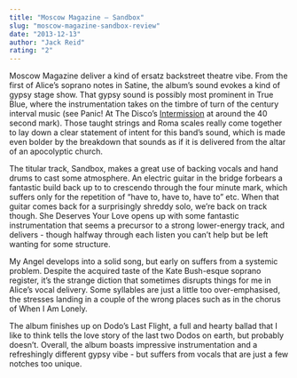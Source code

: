 ```yaml
---
title: "Moscow Magazine – Sandbox"
slug: "moscow-magazine-sandbox-review"
date: "2013-12-13"
author: "Jack Reid"
rating: "2"
---
```


Moscow Magazine deliver a kind of ersatz backstreet theatre vibe. From the first of Alice’s soprano notes in Satine, the album’s sound evokes a kind of gypsy stage show. That gypsy sound is possibly most prominent in True Blue, where the instrumentation takes on the timbre of turn of the century interval music (see Panic! At The Disco’s [Intermission](http://youtu.be/vGMOFZpp6mY?t=40s) at around the 40 second mark). Those taught strings and Roma scales really come together to lay down a clear statement of intent for this band’s sound, which is made even bolder by the breakdown that sounds as if it is delivered from the altar of an apocolyptic church.

The titular track, Sandbox, makes a great use of backing vocals and hand drums to cast some atmosphere. An electric guitar in the bridge forbears a fantastic build back up to to crescendo through the four minute mark, which suffers only for the repetition of “have to, have to, have to” etc. When that guitar comes back for a surprisingly shreddy solo, we’re back on track though. She Deserves Your Love opens up with some fantastic instrumentation that seems a precursor to a strong lower-energy track, and delivers - though halfway through each listen you can’t help but be left wanting for some structure.

My Angel develops into a solid song, but early on suffers from a systemic problem. Despite the acquired taste of the Kate Bush-esque soprano register, it’s the strange diction that sometimes disrupts things for me in Alice’s vocal delivery. Some syllables are just a little too over-emphasised, the stresses landing in a couple of the wrong places such as in the chorus of When I Am Lonely.

The album finishes up on Dodo’s Last Flight, a full and hearty ballad that I like to think tells the love story of the last two Dodos on earth, but probably doesn’t. Overall, the album boasts impressive instrumentation and a refreshingly different gypsy vibe - but suffers from vocals that are just a few notches too unique.
